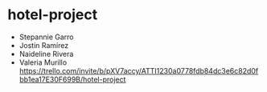 # hotel-project
- Stepannie Garro
- Jostin Ramírez
- Naideline Rivera
- Valeria Murillo
https://trello.com/invite/b/pXV7accy/ATTI1230a0778fdb84dc3e6c82d0fbb1ea17E30F699B/hotel-project
